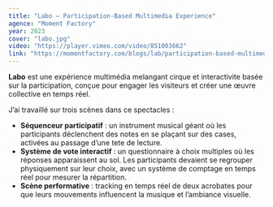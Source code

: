 ```yaml
---
title: "Labo – Participation-Based Multimedia Experience"
agence: "Moment Factory"
year: 2023
cover: "labo.jpg"
video: "https://player.vimeo.com/video/851003662"
link: "https://momentfactory.com/blogs/lab/participation-based-multimedia-experiences-1"
---
```


**Labo** est une expérience multimédia melangant cirque et interactivite basée sur la participation, conçue pour engager les visiteurs et créer une œuvre collective en temps réel.

J’ai travaillé sur trois scènes dans ce spectacles :

- **Séquenceur participatif** : un instrument musical géant où les participants déclenchent des notes en se plaçant sur des cases, activées au passage d’une tete de lecture.
- **Système de vote interactif** : un questionnaire à choix multiples où les réponses apparaissent au sol. Les participants devaient se regrouper physiquement sur leur choix, avec un système de comptage en temps réel pour mesurer la répartition.
- **Scène performative** : tracking en temps réel de deux acrobates pour que leurs mouvements influencent la musique et l’ambiance visuelle.
